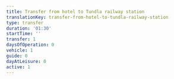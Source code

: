 ```yaml
---
title: Transfer from hotel to Tundla railway station
translationKey: transfer-from-hotel-to-tundla-railway-station
type: transfer
duration: '01:30'
startTime: ''
transfer: 1
daysOfOperation: 0
vehicle: 1
guide: 0
dayAtLeisure: 0
active: 1
---
```

